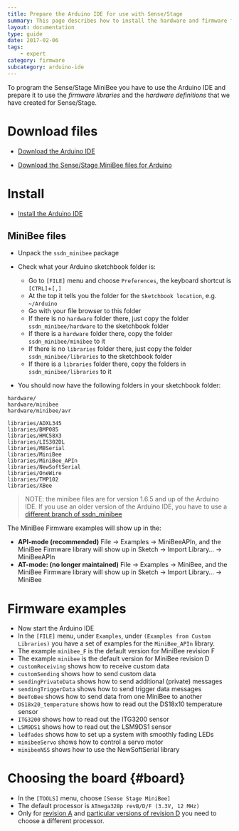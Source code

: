 ```yaml
---
title: Prepare the Arduino IDE for use with Sense/Stage
summary: This page describes how to install the hardware and firmware files for the Arduino IDE
layout: documentation
type: guide
date: 2017-02-06
tags: 
    - expert
category: firmware
subcategory: arduino-ide
---
```


To program the Sense/Stage MiniBee you have to use the Arduino IDE and prepare it to use the *firmware libraries* and the *hardware definitions* that we have created for Sense/Stage.

# Download files

* [Download the Arduino IDE](https://www.arduino.cc/en/Main/Software)

* [Download the Sense/Stage MiniBee files for Arduino](https://github.com/sensestage/ssdn_minibee)

# Install

* [Install the Arduino IDE](https://www.arduino.cc/en/Guide/HomePage)

## MiniBee files

* Unpack the `ssdn_minibee` package

* Check what your Arduino sketchbook folder is:
    * Go to `[FILE]` menu and choose `Preferences`, the keyboard shortcut is `[CTRL]`+`[,]`
    * At the top it tells you the folder for the `Sketchbook location`, e.g. `~/Arduino`
    * Go with your file browser to this folder
    * If there is no `hardware` folder there, just copy the folder `ssdn_minibee/hardware` to the sketchbook folder
    * If there is a `hardware` folder there, copy the folder `ssdn_minibee/minibee` to it
    * If there is no `libraries` folder there, just copy the folder `ssdn_minibee/libraries` to the sketchbook folder
    * If there is a `libraries` folder there, copy the folders in `ssdn_minibee/libraries` to it

* You should now have the following folders in your sketchbook folder:

```
hardware/
hardware/minibee
hardware/minibee/avr

libraries/ADXL345
libraries/BMP085
libraries/HMC58X3
libraries/LIS302DL
libraries/MBSerial
libraries/MiniBee
libraries/MiniBee_APIn
libraries/NewSoftSerial
libraries/OneWire
libraries/TMP102
libraries/XBee

```

> NOTE: the minibee files are for version 1.6.5 and up of the Arduino IDE. If you use an older version of the Arduino IDE, you have to use a [different branch of ssdn_minibee](https://github.com/sensestage/ssdn_minibee/tree/arduino_1-0)


The MiniBee Firmware examples will show up in the:

* **API-mode (recommended)** File -> Examples -> MiniBeeAPIn, and the MiniBee Firmware library will show up in Sketch -> Import Library… -> MiniBeeAPIn
* **AT-mode: (no longer maintained)** File -> Examples -> MiniBee, and the MiniBee Firmware library will show up in Sketch -> Import Library… -> MiniBee


# Firmware examples

* Now start the Arduino IDE
* In the `[FILE]` menu, under `Examples`, under `(Examples from Custom Libraries)` you have a set of examples for the `MiniBee_APIn` library.
* The example `minibee_F` is the default version for MiniBee revision F
* The example `minibee` is the default version for MiniBee revision D
* `customReceiving` shows how to receive custom data
* `customSending` shows how to send custom data
* `sendingPrivateData` shows how to send additional (private) messages
* `sendingTriggerData` shows how to send trigger data messages
* `BeeToBee` shows how to send data from one MiniBee to another
* `DS18x20_temperature` shows how to read out the DS18x10 temperature sensor
* `ITG3200` shows how to read out the ITG3200 sensor
* `LSM9DS1` shows how to read out the LSM9DS1 sensor
* `ledfades` shows how to set up a system with smoothly fading LEDs
* `minibeeServo` shows how to control a servo motor
* `minibeeNSS` shows how to use the NewSoftSerial library


# Choosing the board {#board}

* In the `[TOOLS]` menu, choose `[Sense Stage MiniBee]`
* The default processor is `ATmega328p revB/D/F (3.3V, 12 MHz)`
* Only for [revision A](minibee-revision-a#programmingfirmware) and [particular versions of revision D](minibee-revision-d#subversions) you need to choose a different processor.

